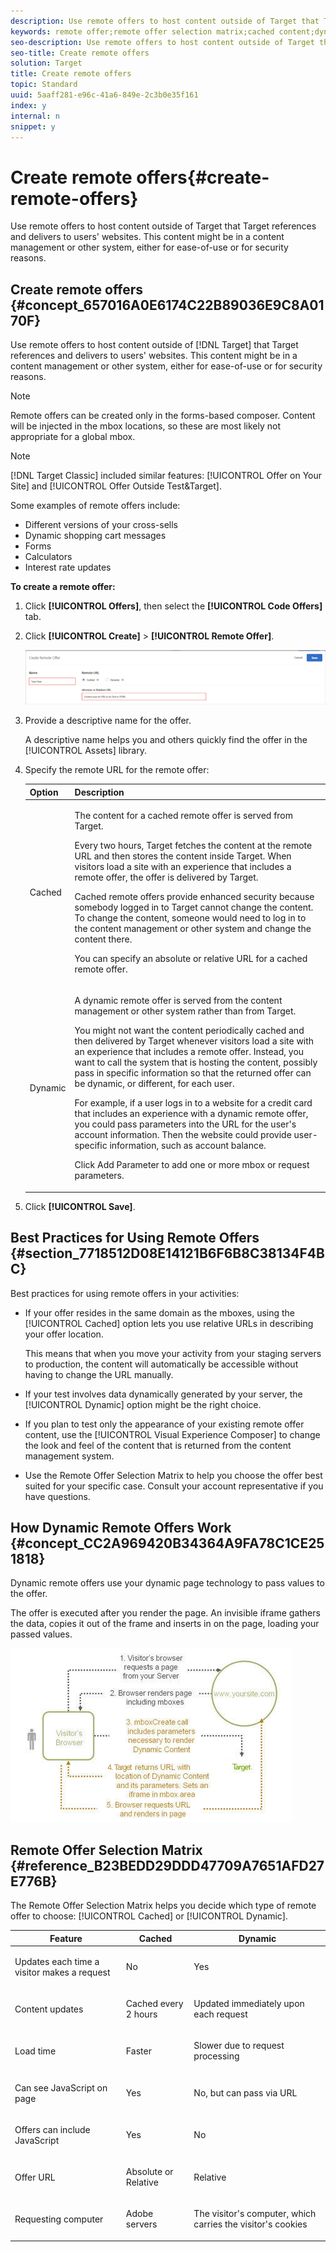 ```yaml
---
description: Use remote offers to host content outside of Target that Target references and delivers to users' websites. This content might be in a content management or other system, either for ease-of-use or for security reasons.
keywords: remote offer;remote offer selection matrix;cached content;dynamic content
seo-description: Use remote offers to host content outside of Target that Target references and delivers to users' websites. This content might be in a content management or other system, either for ease-of-use or for security reasons.
seo-title: Create remote offers
solution: Target
title: Create remote offers
topic: Standard
uuid: 5aaff281-e96c-41a6-849e-2c3b0e35f161
index: y
internal: n
snippet: y
---
```


# Create remote offers{#create-remote-offers}

Use remote offers to host content outside of Target that Target references and delivers to users' websites. This content might be in a content management or other system, either for ease-of-use or for security reasons.

## Create remote offers {#concept_657016A0E6174C22B89036E9C8A0170F}

Use remote offers to host content outside of [!DNL Target] that Target references and delivers to users' websites. This content might be in a content management or other system, either for ease-of-use or for security reasons.

>[!NOTE]
>
>Remote offers can be created only in the forms-based composer. Content will be injected in the mbox locations, so these are most likely not appropriate for a global mbox.

>[!NOTE]
>
>[!DNL Target Classic] included similar features: [!UICONTROL Offer on Your Site] and [!UICONTROL Offer Outside Test&Target].

Some examples of remote offers include:

* Different versions of your cross-sells 
* Dynamic shopping cart messages 
* Forms 
* Calculators 
* Interest rate updates

**To create a remote offer:**

1. Click **[!UICONTROL Offers]**, then select the **[!UICONTROL Code Offers]** tab. 
1. Click **[!UICONTROL Create]** > **[!UICONTROL Remote Offer]**.

   ![](assets/remote_offer_ui.png)

1. Provide a descriptive name for the offer.

   A descriptive name helps you and others quickly find the offer in the [!UICONTROL Assets] library. 

1. Specify the remote URL for the remote offer:

    <table id="table_E030736D80514A53B65D26DFF62ED67C"> 
    <thead> 
    <tr> 
    <th colname="col1" class="entry"> Option </th> 
    <th colname="col2" class="entry"> Description </th> 
    </tr>
    </thead>
    <tbody> 
    <tr> 
    <td colname="col1"> <p>Cached </p> </td> 
    <td colname="col2"> <p>The content for a cached remote offer is served from <span class="keyword"> Target</span>. </p> <p>Every two hours, <span class="keyword"> Target</span> fetches the content at the remote URL and then stores the content inside <span class="keyword"> Target</span>. When visitors load a site with an experience that includes a remote offer, the offer is delivered by <span class="keyword"> Target</span>. </p> <p>Cached remote offers provide enhanced security because somebody logged in to Target cannot change the content. To change the content, someone would need to log in to the content management or other system and change the content there. </p> <p>You can specify an absolute or relative URL for a cached remote offer. </p> </td> 
    </tr> 
    <tr> 
    <td colname="col1"> <p>Dynamic </p> </td> 
    <td colname="col2"> <p>A dynamic remote offer is served from the content management or other system rather than from <span class="keyword"> Target</span>. </p> <p>You might not want the content periodically cached and then delivered by <span class="keyword"> Target</span> whenever visitors load a site with an experience that includes a remote offer. Instead, you want to call the system that is hosting the content, possibly pass in specific information so that the returned offer can be dynamic, or different, for each user. </p> <p>For example, if a user logs in to a website for a credit card that includes an experience with a dynamic remote offer, you could pass parameters into the URL for the user's account information. Then the website could provide user-specific information, such as account balance. </p> <p>Click <span class="wintitle"> Add Parameter</span> to add one or more mbox or request parameters. </p> </td> 
    </tr> 
    </tbody> 
    </table>

1. Click **[!UICONTROL Save]**.

## Best Practices for Using Remote Offers {#section_7718512D08E14121B6F6B8C38134F4BC}

Best practices for using remote offers in your activities:

* If your offer resides in the same domain as the mboxes, using the [!UICONTROL Cached] option lets you use relative URLs in describing your offer location.

  This means that when you move your activity from your staging servers to production, the content will automatically be accessible without having to change the URL manually. 

* If your test involves data dynamically generated by your server, the [!UICONTROL Dynamic] option might be the right choice. 
* If you plan to test only the appearance of your existing remote offer content, use the [!UICONTROL Visual Experience Composer] to change the look and feel of the content that is returned from the content management system. 
* Use the Remote Offer Selection Matrix to help you choose the offer best suited for your specific case. Consult your account representative if you have questions.

## How Dynamic Remote Offers Work {#concept_CC2A969420B34364A9FA78C1CE251818}

Dynamic remote offers use your dynamic page technology to pass values to the offer.

<!-- 

target/c_how-remote-offers_work.xml

 -->

The offer is executed after you render the page. An invisible iframe gathers the data, copies it out of the frame and inserts in on the page, loading your passed values.

![](assets/remote_offer_howitworks_2.jpeg)

## Remote Offer Selection Matrix {#reference_B23BEDD29DDD47709A7651AFD27E776B}

The Remote Offer Selection Matrix helps you decide which type of remote offer to choose: [!UICONTROL Cached] or [!UICONTROL Dynamic].

<!-- 

target/r_remote-offer-selection-matrix.xml

 -->

<table id="table_6D4312DFE1A241958CE1E867FC20F9A8"> 
 <thead> 
  <tr> 
   <th colname="col1" class="entry"> Feature </th> 
   <th colname="col002" class="entry"> Cached </th> 
   <th colname="col2" class="entry"> Dynamic </th> 
  </tr> 
 </thead>
 <tbody> 
  <tr> 
   <td colname="col1"> <p>Updates each time a visitor makes a request </p> </td> 
   <td colname="col002"> <p>No </p> </td> 
   <td colname="col2"> <p>Yes </p> </td> 
  </tr> 
  <tr> 
   <td colname="col1"> <p>Content updates </p> </td> 
   <td colname="col002"> <p>Cached every 2 hours </p> </td> 
   <td colname="col2"> <p>Updated immediately upon each request </p> </td> 
  </tr> 
  <tr> 
   <td colname="col1"> <p>Load time </p> </td> 
   <td colname="col002"> <p>Faster </p> </td> 
   <td colname="col2"> <p>Slower due to request processing </p> </td> 
  </tr> 
  <tr> 
   <td colname="col1"> <p>Can see JavaScript on page </p> </td> 
   <td colname="col002"> <p>Yes </p> </td> 
   <td colname="col2"> <p>No, but can pass via URL </p> </td> 
  </tr> 
  <tr> 
   <td colname="col1"> <p>Offers can include JavaScript </p> </td> 
   <td colname="col002"> <p>Yes </p> </td> 
   <td colname="col2"> <p>No </p> </td> 
  </tr> 
  <tr> 
   <td colname="col1"> <p>Offer URL </p> </td> 
   <td colname="col002"> <p>Absolute or Relative </p> </td> 
   <td colname="col2"> <p>Relative </p> </td> 
  </tr> 
  <tr> 
   <td colname="col1"> <p>Requesting computer </p> </td> 
   <td colname="col002"> <p>Adobe servers </p> </td> 
   <td colname="col2"> <p>The visitor's computer, which carries the visitor's cookies </p> </td> 
  </tr> 
 </tbody> 
</table>

